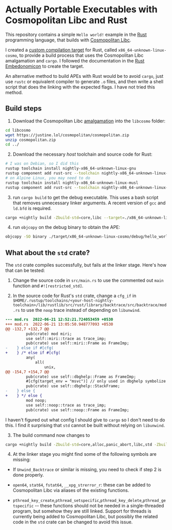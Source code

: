 # Actually Portable Executables with Cosmopolitan Libc and Rust

This repository contains a simple `Hello world!` example in the [Rust][rust]
programming language, that builds with [Cosmopolitan Libc][cosmo]. 

I created a [custom compilation target][custom-target] for Rust, called
`x86_64-unknown-linux-cosmo`, to provide a build process that uses the
Cosmopolitan Libc amalgamation and `cargo`. I followed the documentation in the
[Rust Embedonomicon][custom-embed] to create the target.

An alternative method to build APEs with Rust would be to avoid `cargo`, just
use `rustc` or equivalent compiler to generate `.o` files, and then write a
shell script that does the linking with the expected flags. I have not tried
this method.

## Build steps

1. Download the Cosmopolitan Libc [amalgamation][amalg-download] into the `libcosmo` folder:

```bash
cd libcosmo
wget https://justine.lol/cosmopolitan/cosmopolitan.zip
unzip cosmopolitan.zip
cd ../
```

2. Download the necessary *host* toolchain and source code for Rust:

```bash
# I was on Debian, so I did this
rustup toolchain install nightly-x86_64-unknown-linux-gnu
rustup component add rust-src --toolchain nightly-x86_64-unknown-linux-gnu
# on Alpine Linux, you may need to do
rustup toolchain install nightly-x86_64-unknown-linux-musl
rustup component add rust-src --toolchain nightly-x86_64-unknown-linux-musl
```

3. run `cargo build` to get the debug executable. This uses a bash script that
   removes unnecessary linker arguments. A recent version of `gcc` and `ld.bfd`
   is required.

```bash
cargo +nightly build -Zbuild-std=core,libc --target=./x86_64-unknown-linux-cosmo.json
```

4. run `objcopy` on the debug binary to obtain the APE:

```bash
objcopy -SO binary ./target/x86_64-unknown-linux-cosmo/debug/hello_world.com.dbg ./hello_world.com
```

## What about the `std` crate?

The `std` crate compiles successfully, but fails at the linker stage. Here's how
that can be tested:

1. Change the source code in `src/main.rs` to use the commented out `main`
   function and `#![restricted_std]`.

2. In the source code for Rust's `std` crate, change a `cfg_if` in
   `$HOME/.rustup/toolchains/<your-host-nightly-toolchain>/lib/rustlib/src/rust/library/backtrace/src/backtrace/mod.rs`
   to use the `noop` trace instead of depending on `libunwind`. 

```diff
--- mod.rs	2022-06-21 12:52:21.724053459 +0530
+++ mod.rs	2022-06-21 13:05:50.948777093 +0530
@@ -132,7 +132,7 @@
         pub(crate) mod miri;
         use self::miri::trace as trace_imp;
         pub(crate) use self::miri::Frame as FrameImp;
-    } else if #[cfg(
+    } /* else if #[cfg(
         any(
             all(
                 unix,
@@ -154,7 +154,7 @@
         pub(crate) use self::dbghelp::Frame as FrameImp;
         #[cfg(target_env = "msvc")] // only used in dbghelp symbolize
         pub(crate) use self::dbghelp::StackFrame;
-    } else {
+    } */ else {
         mod noop;
         use self::noop::trace as trace_imp;
         pub(crate) use self::noop::Frame as FrameImp;
```

I haven't figured out what config I should give to `cargo` so I don't need to do
this. I find it surprising that `std` cannot be built without relying on
`libunwind`.

3. The build command now changes to

```bash
cargo +nightly build -Zbuild-std=core,alloc,panic_abort,libc,std -Zbuild-std-features=  --target=./x86_64-unknown-linux-cosmo.json
```

4. At the linker stage you might find some of the following symbols are missing:
  
  - If `Unwind_Backtrace` or similar is missing, you need to check if step 2 is
    done properly.

  - `open64`, `stat64`, `fstat64`, `__xpg_strerror_r`: these can be added to
    Cosmopolitan Libc via aliases of the existing functions.

  - `pthread_key_create`,`pthread_setspecific`,`pthread_key_delete`,`pthread_getspecific`
    -- these functions should not be needed in a single-threaded program, but
    somehow they are still linked. Support for threads is currently being added
    to Cosmopolitan Libc, but possibly the related code in the `std` crate can
    be changed to avoid this issue.

[rust]: https://rust-lang.org
[cosmo]: https://github.com/jart/cosmopolitan
[amalg-download]: https://justine.lol/cosmopolitan/download.html
[custom-target]: https://doc.rust-lang.org/rustc/targets/custom.html
[custom-embed]: https://docs.rust-embedded.org/embedonomicon/custom-target.html
